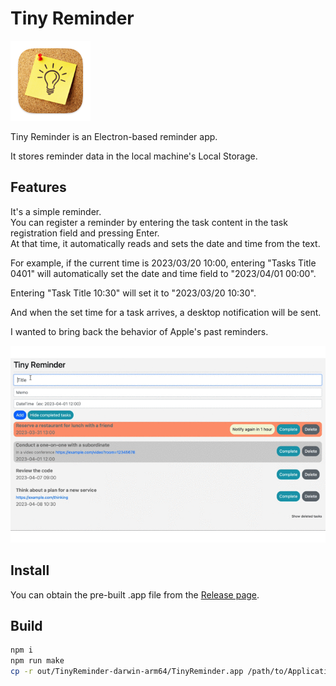 # Tiny Reminder

<div align="left">
  <img src="static/icon.iconset/icon_128x128.png">
</div>

Tiny Reminder is an Electron-based reminder app.

It stores reminder data in the local machine's Local Storage.

## Features
It's a simple reminder.  
You can register a reminder by entering the task content in the task registration field and pressing Enter.  
At that time, it automatically reads and sets the date and time from the text.

For example, if the current time is 2023/03/20 10:00, entering "Tasks Title 0401" will automatically set the date and time field to "2023/04/01 00:00".

Entering "Task Title 10:30" will set it to "2023/03/20 10:30".

And when the set time for a task arrives, a desktop notification will be sent.

I wanted to bring back the behavior of Apple's past reminders.

<div align="center">
  <img src="static/tiny-reminder-movie.gif">
</div>


## Install

You can obtain the pre-built .app file from the [Release page](https://github.com/knziiy/TinyReminder/releases). 


## Build

```bash
npm i
npm run make
cp -r out/TinyReminder-darwin-arm64/TinyReminder.app /path/to/Applications
```

